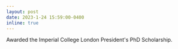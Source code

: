 ```yaml
---
layout: post
date: 2023-1-24 15:59:00-0400
inline: true
---
```


Awarded the Imperial College London President's PhD Scholarship.

<!-- A simple inline announcement. -->
